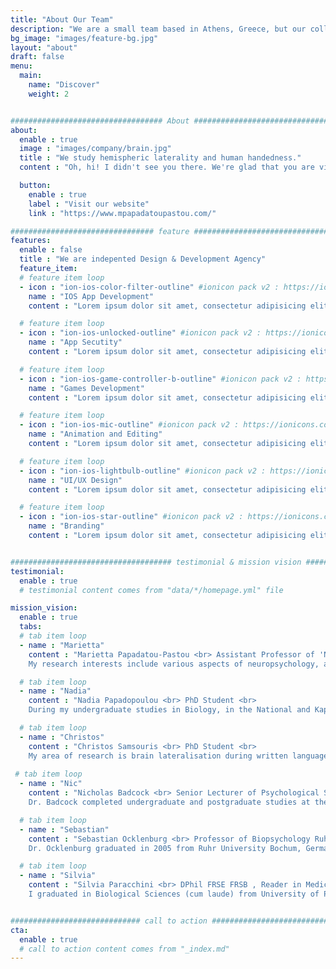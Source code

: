 ```yaml
---
title: "About Our Team"
description: "We are a small team based in Athens, Greece, but our collaborations extend across the globe."
bg_image: "images/feature-bg.jpg"
layout: "about"
draft: false
menu:
  main:
    name: "Discover"
    weight: 2


################################## About #####################################
about:
  enable : true
  image : "images/company/brain.jpg"
  title : "We study hemispheric laterality and human handedness."
  content : "Oh, hi! I didn't see you there. We're glad that you are visiting our site for the studies that we are conducting in the Bioacademy of Athens. Uhmm... Do you want some coffee? Tea maybe? Well, suit yourself and check out our projects. Let us know if you have any questions - we'll be glad to answer them!"

  button:
    enable : true
    label : "Visit our website"
    link : "https://www.mpapadatoupastou.com/"

################################ feature #####################################
features:
  enable : false
  title : "We are indepented Design & Development Agency"
  feature_item:
  # feature item loop
  - icon : "ion-ios-color-filter-outline" #ionicon pack v2 : https://ionicons.com/v2/
    name : "IOS App Development"
    content : "Lorem ipsum dolor sit amet, consectetur adipisicing elit, sed do eiusmod tempor incididunt ut"

  # feature item loop
  - icon : "ion-ios-unlocked-outline" #ionicon pack v2 : https://ionicons.com/v2/
    name : "App Secutity"
    content : "Lorem ipsum dolor sit amet, consectetur adipisicing elit, sed do eiusmod tempor incididunt ut"

  # feature item loop
  - icon : "ion-ios-game-controller-b-outline" #ionicon pack v2 : https://ionicons.com/v2/
    name : "Games Development"
    content : "Lorem ipsum dolor sit amet, consectetur adipisicing elit, sed do eiusmod tempor incididunt ut"

  # feature item loop
  - icon : "ion-ios-mic-outline" #ionicon pack v2 : https://ionicons.com/v2/
    name : "Animation and Editing"
    content : "Lorem ipsum dolor sit amet, consectetur adipisicing elit, sed do eiusmod tempor incididunt ut"

  # feature item loop
  - icon : "ion-ios-lightbulb-outline" #ionicon pack v2 : https://ionicons.com/v2/
    name : "UI/UX Design"
    content : "Lorem ipsum dolor sit amet, consectetur adipisicing elit, sed do eiusmod tempor incididunt ut"

  # feature item loop
  - icon : "ion-ios-star-outline" #ionicon pack v2 : https://ionicons.com/v2/
    name : "Branding"
    content : "Lorem ipsum dolor sit amet, consectetur adipisicing elit, sed do eiusmod tempor incididunt ut"


#################################### testimonial & mission vision #######################################
testimonial:
  enable : true
  # testimonial content comes from "data/*/homepage.yml" file

mission_vision:
  enable : true
  tabs:
  # tab item loop
  - name : "Marietta"
    content : "Marietta Papadatou-Pastou <br> Assistant Professor of 'Neuropsychology – Language Functions' <br>
    My research interests include various aspects of neuropsychology, as well as cognitive neuroscience and experimental psychology. I have also developed an interest in the contributions of neuroscience in the educational process, i.e. in the new field of educational neuroscience. The main focus of my work is on behavioural and brain lateralization (i.e., handedness and brain asymmetry), in healthy adults and children as well as in students with special education needs (students with dyslexia, dysgraphia, hearing impaired students, students in the Autism Spectrum, and students with low or high IQ). I am employing behavioural and brain imaging techniques (functional transcranial Doppler ultrasound, fTCD) and I am a member of the Consortium on Language Asymmetry (COLA). I have also worked in neuropsychopharmacology, using functional magnetic resonance imaging (fMRI) to investigate the neural and behavioral effects of antidepressant drug action and of mood induction on autobiographical memory. I am further interested in meta-science, with a special focus on meta-analysis, and fascinated about reproducible research. I am a member of the Psychological Science Accelerator (PSA), where I have also served as an Assistant Director for the Ethics Review Committee. I am also usually happy to collect Greek data for fellow researchers doing cross-cultural work. On the applied side, I am a Research Associate for iConcipio, an online support provider based in London UK. iConcipio has developed an online support system for psycholocal and study skills difficulties faced by students in Higher Education, under the name MePlusMe. Last but not least, I am interested in science outreach, giving talks, writing a column named “Let’s Science” for a8inea.com, and writing short articles in the Greek press."

  # tab item loop
  - name : "Nadia"
    content : "Nadia Papadopoulou <br> PhD Student <br>
    During my undergraduate studies in Biology, in the National and Kapodistrian University of Athens (NKUA), my keen interest in studying the nervous system and behavior grew. Therefore, I proceeded with the Athens International Master’s Programme in Neurosciences, offered by the NKUA, in order to focus on the brain and how its functions are interpreted into behavior. For my PhD, I am pleased to study the lateralization of the brain in the process of written language both in adults and in children with dyslexia and/or dysgraphia, but also how lateralization patterns can be altered after a phonological intervention in children with dyslexia."

  # tab item loop
  - name : "Christos"
    content : "Christos Samsouris <br> PhD Student <br>
    My area of research is brain lateralisation during written language production using functional Transcranial Dopler sonography (fTDC). I am also interested in implementing modern tools for better and more meaningful processing of neuroimaging data."
 
 # tab item loop
  - name : "Nic"
    content : "Nicholas Badcock <br> Senior Lecturer of Psychological Science, University of Western Australia <br>
    Dr. Badcock completed undergraduate and postgraduate studies at the University of Western Australia (UWA). He spent 11 years as a postdoc including time at Oxford University working with Professor Dorothy Bishop and Macquarie University working with Prof. Geneveive McArthur within the Reading Program of the Australian Research Council Centre of Excellence in Cognition and its Disorders. In 2020, he returned to UWA as a Senior Lecturer in the School of Psychological Science. Dr. Badcock is a developmental cognitive neuroscientist, interested in how perceptual and attentional capacities underpin complex functioning such as how cognitive control relates to reading ability. His research focuses on learning difficulties and exceptional development with the aim of contributing to scientific understanding as well as translation for education and intervention. He conducts these enquiries using behavioural psychophysics and neuroimaging techniques (e.g., electroencephalography, functional transcranial Doppler ultrasound, and functional magnetic resonance imaging)."

  # tab item loop
  - name : "Sebastian"
    content : "Sebastian Ocklenburg <br> Professor of Biopsychology Ruhr University- Bochum <br>
    Dr. Ocklenburg graduated in 2005 from Ruhr University Bochum, Germany with a Bachelor of Science degree in Psychology. He earned a Master of Science degree in Psychology 2007 and a Ph.D. in 2011 from Ruhr University Bochum, Germany, in Natural Sciences. He then worked as postdoc at the Bergen fMRI Group in Norway before his return to Germany. He has been at the Department of Psychology of Ruhr University Bochum since 2013 and was interim professor of biopsychology at the University of Duisburg-Essen during the winter term 2019/2020. His research interests are in the domain of handedness and hemispheric asymmetries. He uses a multimethod approach combining different neuroimaging techniques and electrophysiology with molecular genetic and epigenetic methods. He also has an interest in meta-analysis and other techniques to statistically integrate empirical data. Moreover, he is interested in science communication about left-handedness and hemispheric asymmetries and runs a blog on these topics on Psychology Today."

  # tab item loop
  - name : "Silvia"
    content : "Silvia Paracchini <br> DPhil FRSE FRSB , Reader in Medicine University of St Andrews <br>
    I graduated in Biological Sciences (cum laude) from University of Pavia in 1998 and obtained a DPhil in Human Genetics from Oxford University in 2003. My project, supervised by Dr Chris Tyler-Smith and Prof. Ed Southern involved the development of genotyping methods and screening of large cohorts for genetic associations with prostate cancer and male infertility. I conducted my post-doctoral training in Prof. Anthony Monaco’s group at the Welcome Trust Centre for Human Genetics, Oxford University. In 2011 I was awarded a Royal Society University Research Fellowship to set up my group at St Andrews. In 2013 I became member of the Young Academy of Scotland. In 2018 I was elected Fellow of the Royal Society of Biology (FRSB) and in 2019 I became a Fellow of the Royal Society of Edinburgh (FRSE) and was promoted to Reader. I lead the St Andrews Bioinformatics Unit and I am the co-Director of the the Institute of Behavioural and Neural Sciences."


############################# call to action #################################
cta:
  enable : true
  # call to action content comes from "_index.md"
---
```

